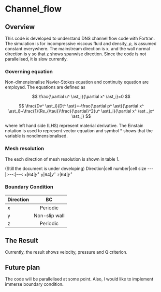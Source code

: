 # Channel_flow

## Overview
This code is developed to understand DNS channel flow code with Fortran.
The simulation is for incompressive viscous fluid and density, $\rho$, is assumed constant everywhere.
The mainstream direction is x, and the wall normal direction is y so that z shows spanwise direction.
Since the code is not parallelised, it is slow currently.
### Governing equation
Non-dimensionalise Navier-Stokes equation and continuity equation are employed.
The equations are defined as

$$ \frac{\partial u^ \ast_i}{\partial x^ \ast_i}=0 $$

$$ \frac{Dv^ \ast_i}{Dt^ \ast}=-\frac{\partial p^ \ast}{\partial x^ \ast_i}+\frac{1}{Re_{\tau}}\frac{{\partial}^2{u^ \ast}_i}{\partial x^ \ast _jx^ \ast_j} $$

where left hand side (LHS) represent material derivative. The Einstain notation is used to represent vector equation and symbol * shows that the variable is nondimensionalised.

### Mesh resolution
The each direction of mesh resolution is shown in table 1.

(Still the document is under developing)
Direction|cell number|cell size
---|:---:|---: 
x|64|$y^+$
y|64|$y^+$
z|64|$y^+$

### Boundary Condition
Direction|BC
---|:---:
x|Periodic
y|Non-slip wall
z|Periodic

## The Result
Currently, the result shows velocity, pressure and Q criterion.


## Future plan
The code will be parallelised at some point.
Also, I would like to implement immerse boundary condition.
